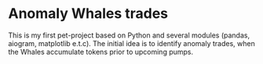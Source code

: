 # Anomaly Whales trades
This is my first pet-project based on Python and several modules (pandas, aiogram, matplotlib e.t.c).
The initial idea is to identify anomaly trades, when the Whales accumulate tokens prior to upcoming pumps.